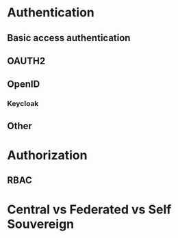 # Authentication
## Basic access authentication
## OAUTH2
## OpenID
### Keycloak
## Other
# Authorization 
## RBAC
# Central vs Federated vs Self Souvereign
